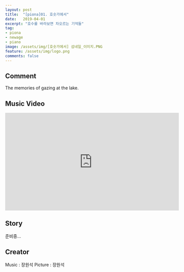 ```yaml
---
layout: post
title:  "[piona]01. 호숫가에서"
date:   2019-04-01
excerpt: "호수를 바라보면 차오르는 기억들"
tag:
- piona
- newage
- piano
image: /assets/img/[호숫가에서] 섬네일_이미지.PNG
feature: /assets/img/logo.png
comments: false
---
```


## Comment

The memories of gazing at the lake.

## Music Video

<iframe width="560" height="315" src="https://www.youtube.com/embed/NKtqmxQ9d7Q" frameborder="0"> </iframe>

## Story

준비중...

## Creator

Music     :  장원석
Picture   :  장원석